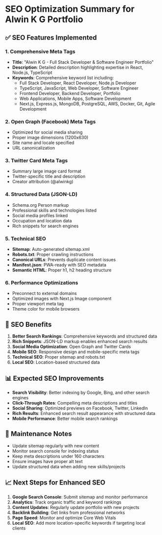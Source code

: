 # SEO Optimization Summary for Alwin K G Portfolio

## ✅ SEO Features Implemented

### 1. **Comprehensive Meta Tags**
- **Title**: "Alwin K G - Full Stack Developer & Software Engineer Portfolio"
- **Description**: Detailed description highlighting expertise in React, Node.js, TypeScript
- **Keywords**: Comprehensive keyword list including:
  - Full Stack Developer, React Developer, Node.js Developer
  - TypeScript, JavaScript, Web Developer, Software Engineer
  - Frontend Developer, Backend Developer, Portfolio
  - Web Applications, Mobile Apps, Software Development
  - Next.js, Express.js, MongoDB, PostgreSQL, AWS, Docker, Git, Agile Development

### 2. **Open Graph (Facebook) Meta Tags**
- Optimized for social media sharing
- Proper image dimensions (1200x630)
- Site name and locale specified
- URL canonicalization

### 3. **Twitter Card Meta Tags**
- Summary large image card format
- Twitter-specific title and description
- Creator attribution (@alwinkg)

### 4. **Structured Data (JSON-LD)**
- Schema.org Person markup
- Professional skills and technologies listed
- Social media profiles linked
- Occupation and location data
- Rich snippets for search engines

### 5. **Technical SEO**
- **Sitemap**: Auto-generated sitemap.xml
- **Robots.txt**: Proper crawling instructions
- **Canonical URLs**: Prevents duplicate content issues
- **Manifest.json**: PWA-ready with SEO metadata
- **Semantic HTML**: Proper h1, h2 heading structure

### 6. **Performance Optimizations**
- Preconnect to external domains
- Optimized images with Next.js Image component
- Proper viewport meta tag
- Theme color for mobile browsers

## 🎯 SEO Benefits

1. **Better Search Rankings**: Comprehensive keywords and structured data
2. **Rich Snippets**: JSON-LD markup enables enhanced search results
3. **Social Media Optimization**: Open Graph and Twitter Cards
4. **Mobile SEO**: Responsive design and mobile-specific meta tags
5. **Technical SEO**: Proper sitemap and robots.txt
6. **Local SEO**: Location-based structured data

## 📊 Expected SEO Improvements

- **Search Visibility**: Better indexing by Google, Bing, and other search engines
- **Click-Through Rates**: Compelling meta descriptions and titles
- **Social Sharing**: Optimized previews on Facebook, Twitter, LinkedIn
- **Rich Results**: Enhanced search result appearance with structured data
- **Mobile Performance**: Better mobile search rankings

## 🔧 Maintenance Notes

- Update sitemap regularly with new content
- Monitor search console for indexing status
- Keep meta descriptions under 160 characters
- Ensure images have proper alt text
- Update structured data when adding new skills/projects

## 📈 Next Steps for Enhanced SEO

1. **Google Search Console**: Submit sitemap and monitor performance
2. **Analytics**: Track organic traffic and keyword rankings
3. **Content Updates**: Regularly update portfolio with new projects
4. **Backlink Building**: Get links from professional networks
5. **Page Speed**: Monitor and optimize Core Web Vitals
6. **Local SEO**: Add more location-specific keywords if targeting local clients

